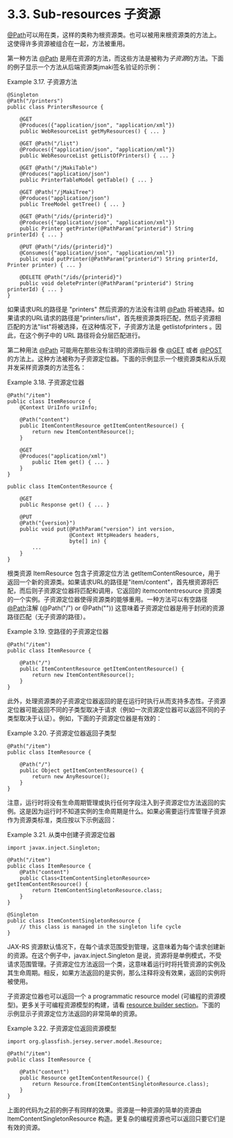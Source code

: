 3.3. Sub-resources 子资源
========================

[@Path](http://jax-rs-spec.java.net/nonav/$%7Bjaxrs.api.version%7D/apidocs/javax/ws/rs/Path.html)可以用在类，这样的类称为根资源类。也可以被用来根资源类的方法上。这使得许多资源被组合在一起，方法被重用。

第一种方法  [@Path](http://jax-rs-spec.java.net/nonav/$%7Bjaxrs.api.version%7D/apidocs/javax/ws/rs/Path.html) 是用在资源的方法，而这些方法是被称为*子资源*的方法。下面的例子显示一个方法从后端资源类jmaki签名验证的示例：

Example 3.17. 子资源方法

	@Singleton
	@Path("/printers")
	public class PrintersResource {
	 
	    @GET
	    @Produces({"application/json", "application/xml"})
	    public WebResourceList getMyResources() { ... }
	 
	    @GET @Path("/list")
	    @Produces({"application/json", "application/xml"})
	    public WebResourceList getListOfPrinters() { ... }
	 
	    @GET @Path("/jMakiTable")
	    @Produces("application/json")
	    public PrinterTableModel getTable() { ... }
	 
	    @GET @Path("/jMakiTree")
	    @Produces("application/json")
	    public TreeModel getTree() { ... }
	 
	    @GET @Path("/ids/{printerid}")
	    @Produces({"application/json", "application/xml"})
	    public Printer getPrinter(@PathParam("printerid") String printerId) { ... }
	 
	    @PUT @Path("/ids/{printerid}")
	    @Consumes({"application/json", "application/xml"})
	    public void putPrinter(@PathParam("printerid") String printerId, Printer printer) { ... }
	 
	    @DELETE @Path("/ids/{printerid}")
	    public void deletePrinter(@PathParam("printerid") String printerId) { ... }
	}

如果请求URL的路径是 "printers" 然后资源的方法没有注明 [@Path](http://jax-rs-spec.java.net/nonav/$%7Bjaxrs.api.version%7D/apidocs/javax/ws/rs/Path.html) 将被选择。如果请求的URL请求的路径是"printers/list"，首先根资源类将匹配，然后子资源相匹配的方法"list"将被选择，在这种情况下，子资源方法是 getlistofprinters 。因此，在这个例子中的 URL 路径将会分层匹配进行。

第二种用法 [@Path](http://jax-rs-spec.java.net/nonav/$%7Bjaxrs.api.version%7D/apidocs/javax/ws/rs/Path.html) 可能用在那些没有注明的资源指示器 像 [@GET](http://jax-rs-spec.java.net/nonav/$%7Bjaxrs.api.version%7D/apidocs/javax/ws/rs/GET.html) 或者  [@POST](http://jax-rs-spec.java.net/nonav/$%7Bjaxrs.api.version%7D/apidocs/javax/ws/rs/POST.html)的方法上。这种方法被称为子资源定位器。下面的示例显示一个根资源类和从乐观并发采样资源类的方法签名：

Example 3.18. 子资源定位器

	@Path("/item")
	public class ItemResource {
	    @Context UriInfo uriInfo;
	 
	    @Path("content")
	    public ItemContentResource getItemContentResource() {
	        return new ItemContentResource();
	    }
	 
	    @GET
	    @Produces("application/xml")
	        public Item get() { ... }
	    }
	}
	 
	public class ItemContentResource {
	 
	    @GET
	    public Response get() { ... }
	 
	    @PUT
	    @Path("{version}")
	    public void put(@PathParam("version") int version,
	                    @Context HttpHeaders headers,
	                    byte[] in) {
	        ...
	    }
	}
	
根类资源 ItemResource 包含子资源定位方法 getItemContentResource，用于返回一个新的资源类。如果请求URL的路径是"item/content"，首先根资源将匹配，而后则子资源定位器将匹配和调用，它返回的 itemcontentresource 资源类的一个实例。子资源定位器使得资源类的能够重用。一种方法可以有空路径 [@Path](http://jax-rs-spec.java.net/nonav/$%7Bjaxrs.api.version%7D/apidocs/javax/ws/rs/Path.html)注解 (@Path("/") or @Path("")) 这意味着子资源定位器是用于封闭的资源路径匹配（无子资源的路径）。

Example 3.19. 空路径的子资源定位器

	@Path("/item")
	public class ItemResource {
	 
	    @Path("/")
	    public ItemContentResource getItemContentResource() {
	        return new ItemContentResource();
	    }
	}

此外，处理资源类的子资源定位器返回的是在运行时执行从而支持多态性。子资源定位器可能返回不同的子类型取决于请求（例如一次资源定位器可以返回不同的子类型取决于认证）。例如，下面的子资源定位器是有效的：

Example 3.20. 子资源定位器返回子类型

	@Path("/item")
	public class ItemResource {
	 
	    @Path("/")
	    public Object getItemContentResource() {
	        return new AnyResource();
	    }
	}

注意，运行时将没有生命周期管理或执行任何字段注入到子资源定位方法返回的实例。这是因为运行时不知道实例的生命周期是什么。如果必需要运行库管理子资源作为资源类标准，类应按以下示例返回：

Example 3.21. 从类中创建子资源定位器

	import javax.inject.Singleton;
	 
	@Path("/item")
	public class ItemResource {
	    @Path("content")
	    public Class<ItemContentSingletonResource> getItemContentResource() {
	        return ItemContentSingletonResource.class;
	    }
	}
	 
	@Singleton
	public class ItemContentSingletonResource {
	    // this class is managed in the singleton life cycle
	}

JAX-RS 资源默认情况下，在每个请求范围受到管理，这意味着为每个请求创建新的资源。在这个例子中，javax.inject.Singleton 是说，资源将是单例模式，不受请求范围管理。子资源定位方法返回一个类，这意味着运行时将托管资源的实例及其生命周期。相反，如果方法返回的是实例，那么注释将没有效果，返回的实例将被使用。

子资源定位器也可以返回一个  a programmatic resource model (可编程的资源模型)。更多关于可编程资源模型的构建，请看 [resource builder section](https://jersey.java.net/documentation/latest/resource-builder.html)。下面的示例显示子资源定位方法返回的非常简单的资源。

Example 3.22. 子资源定位返回资源模型

	import org.glassfish.jersey.server.model.Resource;
	 
	@Path("/item")
	public class ItemResource {
	 
	    @Path("content")
	    public Resource getItemContentResource() {
	        return Resource.from(ItemContentSingletonResource.class);
	    }
	}

上面的代码为之前的例子有同样的效果。资源是一种资源的简单的资源由ItemContentSingletonResource 构造。更复杂的编程资源也可以返回只要它们是有效的资源。

